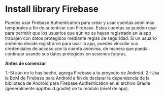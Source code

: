 # Install library Firebase

Puedes usar Firebase Authentication para crear y usar cuentas anónimas temporales a fin de autenticar con Firebase. Estas cuentas se pueden usar para permitir que los usuarios que aún no se hayan registrado en la app trabajen con datos protegidos mediante reglas de seguridad. Si un usuario anónimo decide registrarse para usar la app, puedes vincular sus credenciales de acceso con la cuenta anónima, de manera que pueda continuar usando sus datos protegidos en sesiones futuras.

**Antes de comenzar**

1.-Si aún no lo has hecho, agrega Firebase a tu proyecto de Android.
2.-Usa la BoM de Firebase para Android a fin de declarar la dependencia de la biblioteca de Android para Firebase Authentication en el archivo Gradle (generalmente app/build.gradle) de tu módulo (nivel de app).

